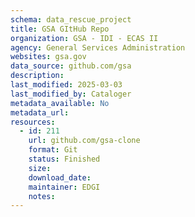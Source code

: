 ```yaml
---
schema: data_rescue_project 
title: GSA GItHub Repo
organization: GSA - IDI - ECAS II
agency: General Services Administration
websites: gsa.gov
data_source: github.com/gsa
description: 
last_modified: 2025-03-03
last_modified_by: Cataloger
metadata_available: No
metadata_url: 
resources:
  - id: 211
    url: github.com/gsa-clone
    format: Git
    status: Finished
    size: 
    download_date: 
    maintainer: EDGI
    notes: 
---
```

